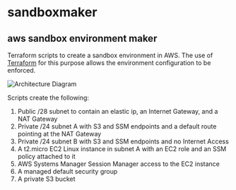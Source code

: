 # sandboxmaker
## aws sandbox environment maker

Terraform scripts to create a sandbox environment in AWS. The use of [Terraform](https://terraform.io) for this purpose allows the environment configuration to be enforced.

![Architecture Diagram](https://s3.amazonaws.com/fortunecookiezen/github/images/Sandbox+Design.png?1)

Scripts create the following:
1. Public /28 subnet to contain an elastic ip, an Internet Gateway, and a NAT Gateway
2. Private /24 subnet A with S3 and SSM endpoints and a default route pointing at the NAT Gateway
3. Private /24 subnet B with S3 and SSM endpoints and no Internet Access
4. A t2.micro EC2 Linux instance in subnet A with an EC2 role and an SSM policy attached to it
5. AWS Systems Manager Session Manager access to the EC2 instance
6. A managed default security group
7. A private S3 bucket
